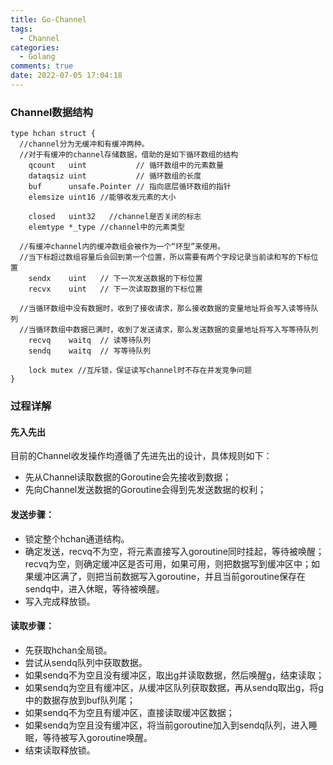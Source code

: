 ```yaml
---
title: Go-Channel
tags:
  - Channel
categories:
  - Golang
comments: true
date: 2022-07-05 17:04:18
---
```



### Channel数据结构

```
type hchan struct {
  //channel分为无缓冲和有缓冲两种。
  //对于有缓冲的channel存储数据，借助的是如下循环数组的结构
	qcount   uint           // 循环数组中的元素数量
	dataqsiz uint           // 循环数组的长度
	buf      unsafe.Pointer // 指向底层循环数组的指针
	elemsize uint16 //能够收发元素的大小
  
	closed   uint32   //channel是否关闭的标志
	elemtype *_type //channel中的元素类型
  
  //有缓冲channel内的缓冲数组会被作为一个“环型”来使用。
  //当下标超过数组容量后会回到第一个位置，所以需要有两个字段记录当前读和写的下标位置
	sendx    uint   // 下一次发送数据的下标位置
	recvx    uint   // 下一次读取数据的下标位置
  
  //当循环数组中没有数据时，收到了接收请求，那么接收数据的变量地址将会写入读等待队列
  //当循环数组中数据已满时，收到了发送请求，那么发送数据的变量地址将写入写等待队列
	recvq    waitq  // 读等待队列
	sendq    waitq  // 写等待队列

	lock mutex //互斥锁，保证读写channel时不存在并发竞争问题
}
```

### 过程详解

#### 先入先出

目前的Channel收发操作均遵循了先进先出的设计，具体规则如下：

* 先从Channel读取数据的Goroutine会先接收到数据；
* 先向Channel发送数据的Goroutine会得到先发送数据的权利；

#### 发送步骤：

* 锁定整个hchan通道结构。
* 确定发送，recvq不为空，将元素直接写入goroutine同时挂起，等待被唤醒；recvq为空，则确定缓冲区是否可用，如果可用，则把数据写到缓冲区中；如果缓冲区满了，则把当前数据写入goroutine，并且当前goroutine保存在sendq中，进入休眠，等待被唤醒。
* 写入完成释放锁。

#### 读取步骤：

* 先获取hchan全局锁。
* 尝试从sendq队列中获取数据。
* 如果sendq不为空且没有缓冲区，取出g并读取数据，然后唤醒g，结束读取；
* 如果sendq为空且有缓冲区，从缓冲区队列获取数据，再从sendq取出g，将g中的数据存放到buf队列尾；
* 如果sendq不为空且有缓冲区，直接读取缓冲区数据；
* 如果sendq为空且没有缓冲区，将当前goroutine加入到sendq队列，进入睡眠，等待被写入goroutine唤醒。
* 结束读取释放锁。